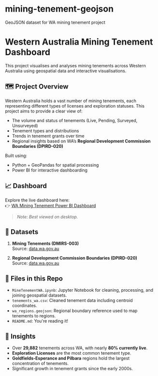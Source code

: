 # mining-tenement-geojson
GeoJSON dataset for WA mining tenement project
# Western Australia Mining Tenement Dashboard

This project visualises and analyses mining tenements across Western Australia using geospatial data and interactive visualisations.

## 🗺️ Project Overview

Western Australia holds a vast number of mining tenements, each representing different types of licenses and exploration statuses. This project aims to provide a clear view of:
- The volume and status of tenements (Live, Pending, Surveyed, Unsurveyed)
- Tenement types and distributions
- Trends in tenement grants over time
- Regional insights based on WA’s **Regional Development Commission Boundaries (DPIRD-020)**

Built using:
-  Python + GeoPandas for spatial processing
-  Power BI for interactive dashboarding

## 📈 Dashboard

Explore the live dashboard here:  
👉 [WA Mining Tenement Power BI Dashboard](https://app.powerbi.com/view?r=eyJrIjoiYzE5OTRkODAtMTkyYy00YjA0LWEzODgtYWU4MDQyYjE3NzZmIiwidCI6IjJmOTEzM2NiLWJhNGEtNDFmYy1hZGQ5LTZjMGEzZTYwY2Q4ZSJ9)

> *Note: Best viewed on desktop.*

## 📁 Datasets

1. **Mining Tenements (DMIRS-003)**  
   Source: [data.wa.gov.au](https://catalogue.data.wa.gov.au/dataset/mining-tenements-dmirs-003)

2. **Regional Development Commission Boundaries (DPIRD-020)**  
   Source: [data.wa.gov.au](https://catalogue.data.wa.gov.au/dataset/regional-development-commissions-regions-dpird-020)

## 🧪 Files in this Repo

- `MineTenementWA.ipynb`: Jupyter Notebook for cleaning, processing, and joining geospatial datasets.
- `tenements_wa.csv`: Cleaned tenement data including centroid coordinates.
- `wa_regions.geojson`: Regional boundary reference used to map tenements to regions.
- `README.md`: You're reading it!

## 📍 Insights

- Over **29,882** tenements across WA, with nearly **80% currently live**.
- **Exploration Licenses** are the most common tenement type.
- **Goldfields-Esperance and Pilbara** regions hold the largest concentration of tenements.
- Significant growth in tenement grants since the early 2000s.
